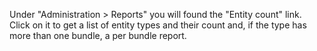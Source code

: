 Under "Administration > Reports" you will found the "Entity count" link. Click on it to get a list of entity types and their count and, if the type has more than one bundle, a per bundle report.